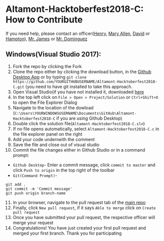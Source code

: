 # Altamont-Hacktoberfest2018-C: How to Contribute
If you need help, please contact an officer([Henry](https://github.com/Dino11223567), [Mary Allen](https://github.com/mamurray318), [David](https://github.com/DJN1) or [Hampton](https://github.com/hamptonwalker)), [Mr. James](https://github.com/ryanjames1729) or [Mr. Dominguez](https://github.com/robertjdominguez)
## Windows(Visual Studio 2017):
1. Fork the repo by clicking the Fork 
2. Clone the repo either by clicking the download button, in the [Github Desktop App](https://desktop.github.com/) or by typing `git clone https://github.com/YOURGITHUBUSERNAME/Altamont-Hacktoberfest2018-C.git` (you need to have git installed to take this approach.
3. Open Visual Studio(if you have not installed it, downloaded [here](https://visualstudio.microsoft.com/vs/)
4. In the top left click on `File > Open > Project/Solution` or `Ctrl+Shift+O` to open the File Explorer Dialog
5. Navigate to the location of the dowload (`C:\Users\YOURWINDOWSUSERNAME\Documents\GitHub\Altamont-Hacktoberfest2018-C` if you are using Github Desktop)
6. Double click the solution file(`Altamont-Hacktoberfest2018-C.sln`)
7. If no file opens automatically, select `Altamont-Hacktoberfest2018-C.c` in the file explorer panel on the right
8. Add your code underneith the comment
9. Save the file and close out of visual studio
10. Commit the file changes either in Github Studio or in a command prompt:
  * `Github Desktop`- Enter a commit message, click `commit to master` and click `Push to origin` in the top right of the toolbar
  * `Git(Command Prompt)`- 
```
git add .
git commit -m 'Commit message'
git push origin branch-name
```
11. In your browser, navigate to the pull request tab of the [main repo](https://github.com/YOURGITHUBUSERNAME/Altamont-Hacktoberfest2018-C/pulls)
12. Finally, click `New pull request`, if it says `Able to merge` click on `Create pull request`
13. Once you have submitted your pull request, the respective officer will merge your request
13. Congratulations! You have just created your first pull request and merged your first branch. Thank you for participating
